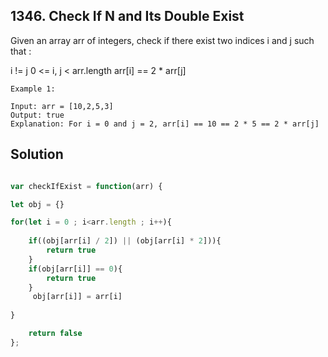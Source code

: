 ## 1346. Check If N and Its Double Exist

Given an array arr of integers, check if there exist two indices i and j such that :

i != j
0 <= i, j < arr.length
arr[i] == 2 * arr[j]
 
```
Example 1:

Input: arr = [10,2,5,3]
Output: true
Explanation: For i = 0 and j = 2, arr[i] == 10 == 2 * 5 == 2 * arr[j]
```

## Solution

```jsx

var checkIfExist = function(arr) {

let obj = {}

for(let i = 0 ; i<arr.length ; i++){
    
    if((obj[arr[i] / 2]) || (obj[arr[i] * 2])){
        return true
    } 
    if(obj[arr[i]] == 0){
        return true
    }
     obj[arr[i]] = arr[i]
   
}

    return false
};
```